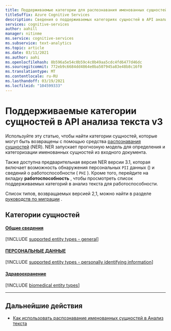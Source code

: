 ```yaml
---
title: Поддерживаемые категории для распознавания именованных сущностей
titleSuffix: Azure Cognitive Services
description: Сведения о поддерживаемых категориях сущностей в API анализа текста.
services: cognitive-services
author: aahill
manager: nitinme
ms.service: cognitive-services
ms.subservice: text-analytics
ms.topic: article
ms.date: 03/11/2021
ms.author: aahi
ms.openlocfilehash: 8b596a5e54c0b59c4c0b49aa5cdc4fd6477d46dc
ms.sourcegitcommit: 772eb9c6684dd4864e0ba507945a83e48b8c16f0
ms.translationtype: MT
ms.contentlocale: ru-RU
ms.lasthandoff: 03/19/2021
ms.locfileid: "104599333"
---
```

# <a name="supported-entity-categories-in-the-text-analytics-api-v3"></a>Поддерживаемые категории сущностей в API анализа текста v3

Используйте эту статью, чтобы найти категории сущностей, которые могут быть возвращены с помощью средства [распознавания сущностей](how-tos/text-analytics-how-to-entity-linking.md) (NER). NER запускает прогнозную модель для определения и категоризации именованных сущностей из входного документа.

Также доступна предварительная версия NER версии 3.1, которая включает возможность обнаружения персональных `PII` данных () и сведений о работоспособности ( `PHI` ). Кроме того, перейдите на вкладку **работоспособность** , чтобы просмотреть список поддерживаемых категорий в анализ текста для работоспособности. 

Список типов, возвращаемых версией 2,1, можно найти в разделе [руководств по миграции](migration-guide.md?tabs=named-entity-recognition) .

## <a name="entity-categories"></a>Категории сущностей

#### <a name="general"></a>[Общие сведения](#tab/general)

[!INCLUDE [supported entity types - general](./includes/entity-types/general-entities.md)]

#### <a name="pii"></a>[ПЕРСОНАЛЬНЫЕ ДАННЫЕ](#tab/personal)

[!INCLUDE [supported entity types - personally identifying information](./includes/entity-types/personal-information-entities.md)]

#### <a name="health"></a>[Здравоохранение](#tab/health)

[!INCLUDE [biomedical entity types](./includes/entity-types/health-entities.md)]

***

## <a name="next-steps"></a>Дальнейшие действия

* [Как использовать распознавание именованных сущностей в Анализ текста](how-tos/text-analytics-how-to-entity-linking.md)
